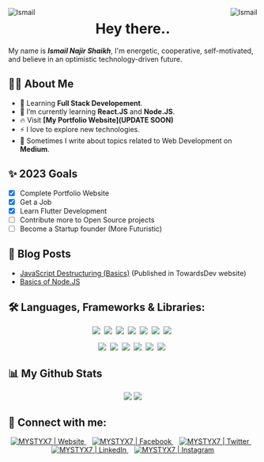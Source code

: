 <p align="center">
  <img align="left" src="https://komarev.com/ghpvc/?username=Ismail1500&color=orange&style=for-the-badge&label=VIEWS" alt="Ismail"/>
  <img align="right" src="https://img.shields.io/github/followers/Ismail1500?color=orange&label=Followers&style=for-the-badge" alt="Ismail" />
  <h1 align="center">Hey there..</h1>
</p>

My name is ***Ismail Najir Shaikh***, I'm energetic, cooperative, self-motivated, and believe in an optimistic technology-driven future.

## 🙋‍♂️ About Me
- 🔭 Learning **Full Stack Developement**.
- 🚀 I’m currently learning **React.JS** and **Node.JS**.
- 🔥 Visit **[My Portfolio Website](UPDATE SOON)**
- ⚡ I love to explore new technologies.
- 📖 Sometimes I write about topics related to Web Development on **Medium**. 

## ✨ 2023 Goals
  - [x] Complete Portfolio Website
  - [x] Get a Job
  - [x] Learn Flutter Development
  - [ ] Contribute more to Open Source projects
  - [ ] Become a Startup founder (More Futuristic)

## 🧾 Blog Posts
  - [JavaScript Destructuring (Basics)](https://medium.com/p/c495bf868729) (Published in TowardsDev website)
  - [Basics of Node.JS](https://medium.com/@mystyx/basics-of-node-js-de60036fdc4)

## 🛠️ Languages, Frameworks & Libraries:
<p align = "center">
  <img src = "https://img.shields.io/badge/HTML5-E34F26?style=for-the-badge&logo=html5&logoColor=white">&nbsp; <img src = "https://img.shields.io/badge/CSS3-1572B6?style=for-the-badge&logo=css3&logoColor=white">&nbsp; <img src = "https://img.shields.io/badge/Javascript-F0DB4F?style=for-the-badge&logo=javascript&logoColor=black">&nbsp; <img src = "https://img.shields.io/badge/SCSS-CC6699?style=for-the-badge&logo=sass&logoColor=white">&nbsp; <img src = "https://img.shields.io/badge/DART-0175C2?style=for-the-badge&logo=dart&logoColor=white">&nbsp; <img src = "https://img.shields.io/badge/solidity-363636?style=for-the-badge&logo=solidity&logoColor=white">&nbsp; <img src = "https://img.shields.io/badge/java-ED8B00?style=for-the-badge">&nbsp; 
</p>
<p align = "center">
  <img src = "https://img.shields.io/badge/React-20232A?style=for-the-badge&logo=react&logoColor=61DAFB">&nbsp; <img src = "https://img.shields.io/badge/Node.js-339933?style=for-the-badge&logo=node.js&logoColor=white">&nbsp; <img src = "https://img.shields.io/badge/Flutter-027DFD?style=for-the-badge&logo=flutter&logoColor=white">&nbsp; <img src = "https://img.shields.io/badge/tailwindcss-%2338B2AC.svg?style=for-the-badge&logo=tailwind-css&logoColor=white">&nbsp; <img src = "https://img.shields.io/badge/MongoDB-%234ea94b.svg?style=for-the-badge&logo=mongodb&logoColor=white">&nbsp; <img src = "https://img.shields.io/badge/express.js-%23404d59.svg?style=for-the-badge&logo=express&logoColor=%2361DAFB">&nbsp;
</p>

## 📊 My Github Stats
<p align = "center">
  <img src="https://github-readme-streak-stats.herokuapp.com?user=Ismail1500&theme=vision-friendly-dark&hide_border=true&date_format=M%20j%5B%2C%20Y%5D">
  <img src= "https://github-readme-stats.vercel.app/api/top-langs/?username=Ismail1500&layout=compact&theme=vision-friendly-dark&hide_border=true">
</p>

## 🔗 Connect with me:
<p align = "center">
  <a href="https://abhisc.me/">
    <img alt="MYSTYX7 | Website" src="https://cdn-icons-png.flaticon.com/32/7461/7461843.png" />
  </a> &nbsp;&nbsp;
  <a href="https://www.facebook.com/COOLABHI1/">
    <img alt="MYSTYX7 | Facebook" src="https://cdn-icons-png.flaticon.com/32/5968/5968764.png" />
  </a> &nbsp;&nbsp;
  <a href="https://twitter.com/mystyx_7">
    <img alt="MYSTYX7 | Twitter" src="https://cdn-icons-png.flaticon.com/32/733/733579.png" />
  </a> &nbsp;&nbsp;
  <a href="https://www.linkedin.com/in/opabhi/">
    <img alt="MYSTYX7 | LinkedIn" src="www.linkedin.com/in/ismail-shaikh01" />
  </a> &nbsp;&nbsp;
  <a href="https://www.instagram.com/abhimanyu.xyz/">
    <img alt="MYSTYX7 | Instagram" src="" />
  </a>
</p>

